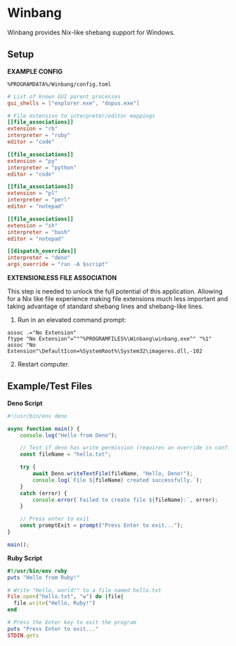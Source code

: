 # Winbang

Winbang provides Nix-like shebang support for Windows.

## Setup

**EXAMPLE CONFIG**

`%PROGRAMDATA%/Winbang/config.toml`
```toml
# List of known GUI parent processes
gui_shells = ["explorer.exe", "dopus.exe"]

# File extension to interpreter/editor mappings
[[file_associations]]
extension = "rb"
interpreter = "ruby"
editor = "code"

[[file_associations]]
extension = "py"
interpreter = "python"
editor = "code"

[[file_associations]]
extension = "pl"
interpreter = "perl"
editor = "notepad"

[[file_associations]]
extension = "sh"
interpreter = "bash"
editor = "notepad"

[[dispatch_overrides]]
interpreter = "deno"
args_override = "run -A $script"
```

**EXTENSIONLESS FILE ASSOCIATION**

This step is needed to unlock the full potential of this application. Allowing for a Nix like file experience making file extensions much less important and taking advantage of standard shebang lines and shebang-like lines.

1. Run in an elevated command prompt:
```batch
assoc .="No Extension"
ftype "No Extension"=^"^%PROGRAMFILES%\Winbang\winbang.exe^" "%1"
assoc "No Extension"\DefaultIcon=%SystemRoot%\System32\imageres.dll,-102
```

2. Restart computer.

## Example/Test Files

**Deno Script**

```typescript
#!/usr/bin/env deno

async function main() {
    console.log("Hello from Deno");

    // Test if deno has write permission (requires an override in config.toml)
    const fileName = "hello.txt";

    try {
        await Deno.writeTextFile(fileName, "Hello, Deno!");
        console.log(`File ${fileName} created successfully.`);
    }
    catch (error) {
        console.error(`Failed to create file ${fileName}:`, error);
    }

    // Press enter to exit
    const promptExit = prompt("Press Enter to exit...");
}

main();
```

**Ruby Script**

```ruby
#!/usr/bin/env ruby
puts "Hello from Ruby!"

# Write "Hello, world!" to a file named hello.txt
File.open("hello.txt", "w") do |file|
  file.write("Hello, Ruby!")
end

# Press the Enter key to exit the program
puts "Press Enter to exit..."
STDIN.gets
```